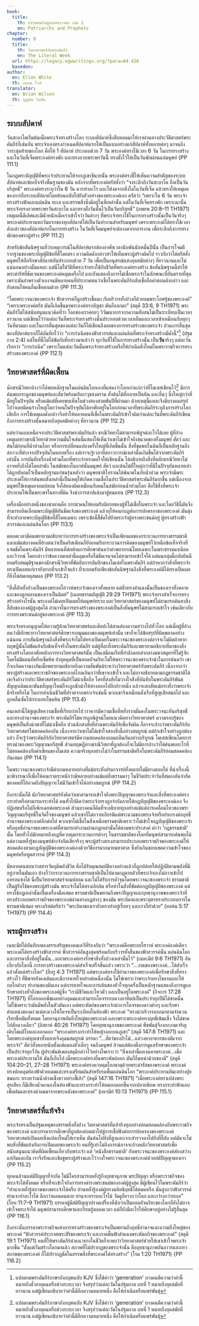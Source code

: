 ```yaml
---
book:
  title:
    th: บรรพชนกับผู้เผยพระวจนะ เล่ม 1
    en: Patriarchs and Prophets
chapter:
  number: 9
  title:
    th: วิทยาศาสตร์กับพระคัมภีร์
    en: The Literal Week 
  url: https://legacy.egwwritings.org/?para=84.428
  basedon:
author:
  en: Ellen White
  th: เอเลน ไวท์
translator:
  en: Brian Wilson
  th: บุญต้น วิลสัน
---
```


## ระบบสัปดาห์

วันสะบาโตเริ่มต้นเมื่อพระเจ้าทรงสร้างโลก ระบบสัปดาห์ซึ่งสืบทอดมาให้เราผ่านทางประวัติศาสตร์พระคัมภีร์ก็เช่นกัน พระเจ้าเองทรงกำหนดสัปดาห์แรกให้เป็นแบบอย่างแก่สัปดาห์ทั้งหลายต่อๆ มาจนถึงวาระสุดท้ายของโลก คือให้ 1 สัปดาห์ ประกอบด้วย 7 วัน พระองค์ทรงใช้เวลา 6 วัน ในการทรงสร้าง และในวันที่เจ็ดพระองค์ทรงพัก และทรงอวยพระพรวันนี้ ทรงตั้งไว้ให้เป็นวันพักผ่อนแก่มนุษย์ {PP 111.1}

ในกฎพระบัญญัติที่พระเจ้าประทานให้จากภูเขาซีนายนั้น พระองค์ทรงชี้ให้เห็นความสำคัญของระบบสัปดาห์และข้อเท็จจริงพื้นฐานของมัน หลังจากที่พระองค์ตรัสสั่งว่า “จงระลึกถึงวันสะบาโต ถือเป็นวันบริสุทธิ์” พระองค์ทรงระบุว่าใน 6 วัน ควรทำอะไร และให้งดจากสิ่งใดในวันที่เจ็ด แล้วทรงให้เหตุผลของการถือระบบสัปดาห์โดยย้อนกลับไปยังตัวอย่างของพระองค์เอง ตรัสว่า “เพราะใน 6 วัน พระเจ้าทรงสร้างฟ้าและแผ่นดิน ทะเล และสรรพสิ่งซึ่งมีอยู่ในที่เหล่านั้น แต่ในวันที่เจ็ดทรงพัก เพราะฉะนั้นพระเจ้าทรงอวยพระพรวันสะบาโต และทรงตั้งวันนั้นไว้เป็นวันบริสุทธิ์” (อพยพ 20:8–11 TH1971) เหตุผลนี้ดีเลิศและมีน้ำหนักเมื่อเราเข้าใจว่าวันต่างๆ ที่พระเจ้าทรงใช้ในการทรงสร้างนั้นเป็นวันจริงๆ พระองค์ประทานหกวันแรกของทุกสัปดาห์ให้เป็นวันทำงานสำหรับมนุษย์ เพราะพระองค์ได้ทรงใช้เวลาดังกล่าวของสัปดาห์แรกในการทรงสร้าง ในวันที่เจ็ดมนุษย์จะต้องงดจากการงาน เพื่อระลึกถึงการทรงพักของพระผู้สร้าง {PP 111.2}

สำหรับข้อสันนิษฐานที่ว่าเหตุการณ์ในสัปดาห์แรกต้องอาศัยเวลานับพันนับหมื่นปีนั้น เป็นการโจมตีรากฐานของพระบัญญัติข้อที่สี่โดยตรง ความคิดดังกล่าวทำให้เห็นพระผู้สร้างผิดไป ราวกับว่าได้ตรัสสั่งมนุษย์ให้ถือรักษาสัปดาห์อันประกอบด้วย 7 วัน เพื่อเป็นอนุสรณ์แห่งยุคสมัยต่างๆ ที่ยาวนานและไม่แน่นอนอย่างนั้นแหละ แต่นี่ไม่ใช่วิธีที่พระเจ้าทรงใช้กับชีวิตที่พระองค์ทรงสร้าง ข้อสันนิษฐานนี้ทำให้พระดำรัสที่ชัดเจนของพระองค์คลุมเครือไป และยังแสดงถึงการไม่เชื่อพระเจ้าในลักษณะที่อันตรายที่สุด เพราะมันอำพรางตัวเองจนมีหลายคนที่ประกาศตนว่าเชื่อในพระคัมภีร์กลับเชื่อถือคำสอนดังกล่าว และยังสอนให้คนอื่นเชื่อตามด้วย {PP 111.3}

“โดยพระวจนะของพระเจ้า ฟ้าสวรรค์ก็ถูกสร้างขึ้นมา กับบริวารทั้งปวงก็ด้วยลมพระโอษฐ์ของพระองค์” “เพราะพระองค์ตรัส มันก็เกิดขึ้นมาพระองค์ทรงบัญชา มันก็ออกมา” (สดุดี 33:6, 9 TH1971) พระคัมภีร์ไม่ได้สนับสนุนแนวคิดที่ว่า โลกของเราค่อยๆ วิวัฒนาการจากความสับสนไม่เป็นระเบียบเป็นเวลายาวนาน แต่เขียนไว้ว่าแต่ละวันที่พระเจ้าทรงสร้างนั้นประกอบด้วยเวลาเย็นและเวลาเช้าเหมือนกับทุกๆ วันที่ตามมา และในการสิ้นสุดของแต่ละวันก็ได้เขียนถึงผลของการทรงสร้างของพระเจ้า ส่วนการสิ้นสุดของสัปดาห์แรกก็ได้บันทึกไว้ว่า “การกำเนิดของฟ้าสวรรค์และแผ่นดินที่พระเจ้าทรงสร้างมีดังนี้”[^1] (ปฐมกาล 2:4) แต่ในที่นี้ไม่ได้ขัดกับที่กล่าวมาแล้วว่า ทุกวันที่ใช้ในการทรงสร้างนั้น เป็น**วัน**จริงๆ แต่ละวันเรียกว่า “การกำเนิด” เพราะในแต่ละวันนั้นพระเจ้าทรงสร้างหรือให้กำเนิดสิ่งใหม่ในพระราชกิจการทรงสร้างของพระองค์ {PP 112.1}

[^1]: แปลตามพระคัมภีร์ภาษาอังกฤษฉบับ KJV ซึ่งใช้คำว่า ‘generation’ บางคนตีความว่าคำนี้หมายถึงชั่วอายุคนหรือช่วงระยะเวลา จึงสรุปว่าแต่ละวันในปฐมกาล บทที่ 1 หมายถึงยุคสมัยที่ยาวนาน แต่ผู้เขียนอธิบายว่าคำนี้มีอีกความหมายหนึ่ง คือให้กำเนิดหรือแพร่พันธุ์

## วิทยาศาสตร์ที่ผิดเพี้ยน

นักธรณีวิทยาอ้างว่าได้พบหลักฐานในแผ่นดินโลกเองที่แสดงว่าโลกเก่าแก่กว่าที่โมเสสเขียนไว้[^1] มีการค้นพบกระดูกของมนุษย์และสัตว์พร้อมกับอาวุธสงคราม ทั้งต้นไม้ที่กลายเป็นหิน และอื่นๆ ซึ่งใหญ่กว่าที่มีอยู่ในปัจจุบัน หรือแม้แต่ที่เคยพบเห็นในช่วงสองสามพันปีที่ผ่านมา ด้วยเหตุนี้แหละจึงมีบางคนสรุปไปว่าเคยมีคนร่างใหญ่โตกว่าคนในปัจจุบันได้อาศัยอยู่ในโลกก่อนเวลาที่พระคัมภีร์ระบุถึงการสร้างโลกเสียอีก การใช้เหตุผลดังกล่าวจึงทำให้หลายคนที่เชื่อในพระคัมภีร์เข้าใจผิดว่าแต่ละวันที่พระคัมภีร์เขียนถึงการทรงสร้างนั้นหมายถึงยุคสมัยต่างๆ ที่ยาวนาน {PP 112.2}

[^1]: โมเสสเป็นผู้เขียนพระคัมภีร์ห้าเล่มแรกคือปฐมกาลถึงเฉลยธรรมบัญญัติ

แต่ทว่านอกเหนือจากประวัติศาสตร์พระคัมภีร์แล้ว ธรณีวิทยาไม่สามารถพิสูจน์อะไรได้เลย ผู้ที่อ้างเหตุผลทางธรณีวิทยาด้วยความมั่นใจเช่นนี้แสดงให้เห็นว่าเขาไม่เข้าใจถึงขนาดของทั้งมนุษย์ สัตว์ และต้นไม้ก่อนที่น้ำท่วมโลก หรือการเปลี่ยนแปลงครั้งใหญ่ที่เกิดขึ้นนั้น สิ่งที่ขุดพบในดินก็เป็นหลักฐานถึงสภาวะที่ต่างจากปัจจุบันในหลายเรื่อง แต่เราจะรู้เวลาที่สภาวการณ์เหล่านั้นเกิดขึ้นได้จากพระคัมภีร์เท่านั้น การบันทึกเรื่องน้ำท่วมโลกที่พระเจ้าทรงดลใจให้เขียนนั้น ได้อธิบายถึงสิ่งที่หลักธรณีวิทยาไม่อาจหยั่งถึงได้โดยลำพัง ในสมัยของโนอาห์นั้นมนุษย์ สัตว์ และต้นไม้ที่ใหญ่กว่าที่มีในปัจจุบันหลายเท่าได้ถูกทับถมไว้เป็นหลักฐานแก่ชนรุ่นหลังว่า มนุษยชาติโบราณได้พินาศในภัยน้ำท่วม พระเจ้ามีพระประสงค์ให้การค้นพบสิ่งเหล่านี้เป็นเหตุให้เกิดความเชื่อในประวัติศาสตร์พระคัมภีร์มากขึ้น แต่เนื่องจากมนุษย์ใช้เหตุผลจอมปลอม จึงได้หลงผิดเหมือนกับคนในสมัยก่อนน้ำท่วมโลก คือใช้สิ่งที่พระเจ้าประทานให้เป็นพระพรในทางที่ผิด จึงนำการสาปแช่งมาสู่ตนแทน {PP 112.3}

เครื่องมืออย่างหนึ่งของซาตานคือ การนำคนให้ยอมรับนิยายของผู้ที่ไม่เชื่อในพระเจ้า และโดยวิธีนี้มันจึงสามารถบิดเบือนพระบัญญัติอันชัดแจ้งของพระองค์ แล้วยุให้คนกบฏต่อการปกครองของพระองค์ มันมุ่งที่จะทำลายพระบัญญัติข้อที่สี่โดยเฉพาะ เพราะข้อนี้ชี้ชัดไปยังพระเจ้าผู้ทรงพระชนม์อยู่ ผู้ทรงสร้างฟ้าสวรรค์และแผ่นดินโลก {PP 113.1}

ตลอดเวลามีคนพยายามอธิบายว่าการทรงสร้างของพระเจ้าเป็นเพียงผลของกระบวนการทางธรรมชาติ และแม้แต่บางคนที่อ้างตนว่าเป็นคริสเตียนก็ยังยอมรับกระบวนการคิดของมนุษย์ไว้เหนือข้อเท็จจริงที่แจ่มชัดในพระคัมภีร์ มีหลายคนที่ต่อต้านการศึกษาค้นคว้าคำพยากรณ์โดยเฉพาะในพระธรรมดาเนียลและวิวรณ์ โดยกล่าวว่าข้อความเหล่านี้คลุมเครือไม่ชัดเจนจนไม่สามารถเข้าใจได้ แต่คนกลุ่มนี้กลับยินดียอมรับสมมุติฐานของนักธรณีวิทยาที่ขัดกับการบันทึกของโมเสสในพระคัมภีร์ แต่ถ้าหากว่าสิ่งที่พระเจ้าทรงเปิดเผยแก่เรายังยากที่จะเข้าใจแล้ว ที่จะยอมรับเพียงข้อสันนิษฐานถึงสิ่งที่พระองค์มิได้ทรงเปิดเผยก็ยิ่งไม่สมเหตุสมผล {PP 113.2}

“สิ่งลี้ลับทั้งปวงเป็นของพระเยโฮวาห์พระเจ้าของเราทั้งหลาย แต่สิ่งทรงสำแดงนั้นเป็นของเราทั้งหลาย และของลูกหลานของเราเป็นนิตย์” (เฉลยธรรมบัญญัติ 29:29 TH1971) พระเจ้าทรงสำเร็จการทรงสร้างอย่างไรนั้น พระองค์ไม่เคยเปิดเผยให้มนุษย์ทราบ และวิทยาศาสตร์ของมนุษย์ไม่สามารถค้นหาสิ่งลี้ลับขององค์ผู้สูงสุดได้ อำนาจในการทรงสร้างของพระองค์เป็นสิ่งที่มนุษย์ไม่สามารถเข้าใจ เช่นเดียวกับการทรงพระชนม์อยู่ของพระองค์ {PP 113.3}

พระเจ้าทรงอนุญาตให้ความรู้ด้านวิทยาศาสตร์และศิลปะได้สาดส่องความสว่างไปทั่วโลก แต่เมื่อผู้ที่อ้างตนว่ามีทักษะทางวิทยาศาสตร์ศึกษาจากมุมมองของมนุษย์เท่านั้น เขาก็จะได้ข้อสรุปที่ผิดพลาดอย่างแน่นอน การสันนิษฐานถึงสิ่งที่พระเจ้าไม่ได้ทรงเปิดเผยในพระวจนะของพระองค์อาจจะไม่ผิดถ้าหากทฤษฎีนั้นไม่ขัดแย้งกับข้อเท็จจริงในพระคัมภีร์ แต่ผู้ที่ละทิ้งพระคัมภีร์และพยายามอธิบายที่มาของสิ่งทรงสร้างโดยอาศัยหลักการทางวิทยาศาสตร์นั้น เป็นเสมือนเรือที่กำลังลอยลำกลางมหาสมุทรที่ไม่รู้จักโดยไม่มีแผนที่หรือเข็มทิศ ถ้าบุคคุลที่เป็นยอดอัจฉริยะไม่ให้พระวจนะของพระเจ้านำในการค้นคว้า เขาก็จะเกิดความงงงันเมื่อพยายามอธิบายถึงความสัมพันธ์ระหว่างวิทยาศาสตร์กับพระคัมภีร์ เนื่องจากว่าพระผู้สร้างและพระราชกิจของพระองค์ไกลเกินกว่าที่เขาจะเข้าใจ และไม่อาจอธิบายตามกฎธรรมชาติได้ เขาจึงอ้างว่าประวัติศาสตร์พระคัมภีร์ไม่น่าเชื่อถือ ใครที่สงสัยไม่วางใจสิ่งที่บันทึกในพระคัมภีร์พันธสัญญาเดิมและพันธสัญญาใหม่ก็จะถูกชักนำให้ห่างออกไปอีกก้าวหนึ่ง แล้วจะสงสัยแม้กระทั่งว่าพระเจ้ามีจริงหรือไม่ ในการดำเนินชีวิตที่ปราศจากพระเจ้าเช่นนี้ พวกเขาจึงเหมือนดั่งเรือที่สูญเสียสมอไป และถูกคลื่นซัดไปกระแทกโขดหิน {PP 113.4}

คนเหล่านี้ได้สูญเสียความเชื่อที่เรียบง่ายไป เราควรมีความเชื่อที่หยั่งรากมั่นคงในพระวจนะอันบริสุทธิ์และทรงอำนาจของพระเจ้า พระคัมภีร์ไม่ควรถูกพิสูจน์โดยแนวคิดทางวิทยาศาสตร์ ความรอบรู้ของมนุษย์เป็นสิ่งนำพาที่ไม่น่าเชื่อถือ ส่วนนักสงสัยที่อ่านพระคัมภีร์เพื่อจับผิด ก็อาจจะอ้างว่าพระคัมภีร์กับวิทยาศาสตร์ไม่สอดคล้องกัน เนื่องจากว่าเขาไม่ได้เข้าใจสองสิ่งนี้อย่างสมบูรณ์ แต่ถ้าเข้าใจอย่างถูกต้องแล้ว ก็จะรู้ว่าพระคัมภีร์กับวิทยาศาสตร์มีความสอดคล้องกลมกลืนกันอย่างบริบูรณ์ โมเสสเขียนโดยการทรงนำของพระวิญญาณบริสุทธิ์ ส่วนทฤษฎีทางธรณีวิทยาที่ถูกต้องก็จะไม่มีการอ้างว่าได้ค้นพบอะไรที่ไม่สอดคล้องกับคำเขียนของโมเสส ความจริงทุกอย่างไม่ว่าในธรรมชาติหรือในพระคัมภีร์ย่อมสอดคล้องกันเสมอ {PP 114.1}

ในพระวจนะของพระเจ้ามีคำถามหลายอย่างที่แม้กระทั่งปรมาจารย์ทั้งหลายไม่มีทางตอบได้ ที่นำเรื่องนี้มาพิจารณาก็เพื่อให้คนเราตระหนักว่ามีหลายอย่างแม้แต่สิ่งธรรมดาๆ ในชีวิตประจำวันที่สมองอันจำกัดของคนที่โอ้อวดถึงปัญญาจะไม่มีวันเข้าใจได้อย่างสมบูรณ์ {PP 114.2}

ถึงกระนั้นก็ดี นักวิทยาศาสตร์ยังคิดว่าเขาสามารถเข้าใจถึงพระปัญญาของพระเจ้าและสิ่งที่พระองค์ทรงกระทำหรือสามารถกระทำได้ คนทั่วไปคิดว่าพระเจ้าทรงถูกจำกัดภายใต้กฎบัญญัติของพระองค์เอง จึงปฏิเสธหรือไม่ก็เพิกเฉยต่อพระองค์ ส่วนบางคนก็คิดที่จะอธิบายทุกอย่างแม้แต่การเคลื่อนไหวของพระวิญญาณบริสุทธิ์ในจิตใจของมนุษย์ แล้วเขาก็ไม่ถวายเกียรติแด่พระนามของพระเจ้าหรือยำเกรงต่อฤทธิ์อำนาจของพระองค์อีกต่อไป พวกเขาไม่เชื่อในสิ่งเหนือธรรมชาติเพราะว่าไม่เข้าใจกฎบัญญัติของพระเจ้าหรือฤทธิ์อำนาจของพระองค์ที่สามารถทำงานผ่านกฎเหล่านั้นได้ตามพระประสงค์ คำว่า ‘กฎธรรมชาติ’ นั้น โดยทั่วไปมักหมายถึงกฎที่ควบคุมกระบวนการต่างๆ ในธรรมชาติของโลกที่มนุษย์สามารถค้นพบได้ แต่ความหยั่งรู้ของมนุษย์ช่างจำกัดเสียจริงๆ พระผู้สร้างทรงสามารถประกอบพระราชกิจของพระองค์ให้สอดคล้องตามกฎบัญญัติของพระองค์เองด้วยวิธีการมากมายมหาศาล ซึ่งยังเกินขอบเขตความเข้าใจของมนุษย์หรือทูตสวรรค์ {PP 114.3}

มีหลายคนสอนว่าสสารวัตถุมีพลังชีวิต คือได้รับคุณสมบัติบางอย่างแล้วก็ถูกปล่อยให้ปฏิบัติตามพลังที่มีอยู่ภายในมันเอง บ้างก็ว่ากระบวนการทางธรรมชาติเป็นไปตามกฎตายตัวที่พระเจ้าเองไม่อาจเข้าไปแทรกแซงได้ นี่เป็นวิทยาศาสตร์จอมปลอม และไม่ได้รับการค้ำจุนโดยพระวจนะของพระเจ้า ธรรมชาติเป็นผู้รับใช้ของพระผู้สร้างมัน พระเจ้าไม่ได้ทรงเลิกล้ม หรือทำในสิ่งที่ขัดต่อกฎบัญญัติของพระองค์ แต่ทรงใช้กฎเหล่านั้นเป็นเครื่องมือเสมอ ธรรมชาติเป็นพยานถึงพระปัญญาและฤทธานุภาพของพระเจ้าที่ทรงประกอบพระราชกิจของพระองค์ผ่านทางกฎต่างๆ ของมัน พระบิดาและพระบุตรทรงประกอบการในธรรมชาติเสมอ พระคริสต์ตรัสว่า “พระบิดาของเรายังทรงทำอยู่เรื่อยๆ และเราก็ทำด้วย” (ยอห์น 5:17 TH1971) {PP 114.4}

## พระผู้ทรงสร้าง

เนหะมีย์ได้บันทึกเพลงสรรเสริญของคนเลวีที่ร้องกันว่า “พระองค์คือพระเยโฮวาห์ พระองค์องค์เดียว พระองค์ได้ทรงสร้างฟ้าสวรรค์ ฟ้าสวรรค์อันสูงสุดพร้อมกับบริวารทั้งสิ้นของฟ้าสวรรค์นั้น แผ่นดินโลกและบรรดาสิ่งที่อยู่ในนั้น…และพระองค์ทรงรักษาสิ่งทั้งปวงเหล่านั้นไว้” (เนหะมีย์ 9:6 TH1971) อันเกี่ยวกับโลกนี้ การทรงสร้างของพระองค์สำเร็จเสร็จสิ้นแล้ว เพราะว่า “…งานของพระองค์…ได้สำเร็จแล้วตั้งแต่สร้างโลก” (ฮีบรู 4:3 TH1971) แต่พระองค์ทรงใช้อำนาจของพระองค์เพื่อรักษาสิ่งที่ทรงสร้างไว้ ที่ชีพจรยังคงเต้นและมีการหายใจอย่างต่อเนื่องนั้น ไม่ใช่เพราะว่าพระเจ้าทรงไขลานและให้กลไกต่างๆ ทำงานของมันเอง แต่การหายใจและการเต้นของหัวใจทุกครั้งเป็นหลักฐานแสดงถึงการดูแลรักษาอย่างทั่วถึงของพระองค์ผู้ซึ่ง “เรามีชีวิตและไหวตัว และเป็นอยู่ในพระองค์” (กิจการ 17:28 TH1971) ที่โลกออกพืชผลอย่างอุดมและสามารถโคจรรอบดวงอาทิตย์เป็นประจำทุกปีมิได้ขาดนั้น ไม่ใช่เพราะว่ามันมีพลังในตัวมันเอง แต่พระหัตถ์ของพระเจ้านำการโคจรของดาวต่างๆ และรักษาตำแหน่งของดาวแต่ละดวงให้โคจรเป็นระเบียบในท้องฟ้า พระองค์ “ทรงนำบริวารออกมาตามจำนวน เรียกชื่อมันทั้งหมด โดยอานุภาพอันยิ่งใหญ่ของพระองค์ และเพราะพระองค์ทรงฤทธิ์เข้มแข็ง จึงไม่ขาดไปสักดวงเดียว” (อิสยาห์ 40:26 TH1971) โดยฤทธานุภาพของพระองค์ พืชพันธุ์จึงงอกงามเจริญเติบโตผลิใบและออกดอก “พระองค์ทรงกระทำให้หญ้างอกบนภูเขา” (สดุดี 147:8 TH1971) และโดยพระองค์หุบเขาทั้งหลายจึงอุดมสมบูรณ์ บรรดา “…สัตว์ของป่าไม้…แสวงหาอาหารของมันจากพระเจ้า” สัตว์ทั้งหลายนับตั้งแต่แมลงตัวเล็กๆ จนถึงมนุษย์ ล้วนแต่ต้องพึ่งการดูแลรักษาของพระเจ้าเป็นประจำทุกวี่วัน ผู้ประพันธ์เพลงสดุดีกล่าวไว้อย่างไพเราะว่า “สิ่งเหล่านี้แหงนหาพระองค์…เมื่อพระองค์ประทานให้ มันก็เก็บไป เมื่อพระองค์ทรงยื่นพระหัตถ์ออก มันก็อิ่มหนำด้วยของดี” (สดุดี 104:20–21, 27–28 TH1971) พระองค์ทรงควบคุมโลกธาตุด้วยพระดำรัสของพระองค์ พระองค์ทรงปกคลุมท้องฟ้าด้วยเมฆและทรงเตรียมฝนสำหรับรดพื้นแผ่นดินโลก “พระองค์ประทานหิมะอย่างปุยขนแกะ ทรงหว่านน้ำค้างแข็งขาวอย่างขี้เถ้า” (สดุดี 147:16 TH1971) “เมื่อพระองค์ทรงเปล่งพระสุรเสียง ก็มีเสียงน้ำคะนองในท้องฟ้าและทรงกระทำให้หมอกลอยขึ้นจากปลายพิภพ ทรงกระทำฟ้าแลบเพื่อฝนและทรงนำลมมาจากพระคลังของพระองค์” (เยเรมีย์ 10:13 TH1971) {PP 115.1}

## วิทยาศาสตร์ที่แท้จริง

พระเจ้าทรงเป็นปฐมเหตุของสรรพสิ่งทั้งปวง วิทยาศาสตร์ที่แท้จริงทุกอย่างย่อมสอดคล้องกับพระราชกิจของพระองค์ และบรรดาการศึกษาที่ถูกต้องย่อมนำไปสู่การเชื่อฟังต่อการปกครองของพระองค์ วิทยาศาสตร์เปิดเผยสิ่งแปลกใหม่ให้เราเห็น มันค้นไปยังที่สูงและเจาะสำรวจลงไปยังที่ลี้ลับ แต่มันจะไม่พบสิ่งที่ขัดแย้งกับการเปิดเผยของพระเจ้า คนที่รู้เท่าไม่ถึงการณ์อาจจะอ้างหลักวิทยาศาสตร์เพื่อสนับสนุนแนวคิดที่ผิดเพี้ยนเกี่ยวกับพระเจ้า แต่ ‘หนังสือธรรมชาติ’ กับพระวจนะของพระองค์ส่องสว่างแก่กันและกัน เราจึงรักและเชิดชูพระผู้สร้างและไว้วางใจพระวจนะของพระองค์ด้วยสติปัญญาของเรา {PP 115.2}

ทุกคนล้วนแต่มีปัญญาที่จำกัด ไม่มีใครสามารถหยั่งรู้ถึงฤทธานุภาพ พระปัญญา หรือพระราชกิจของพระเจ้าได้ทั้งหมด หรือที่จะเข้าใจถึงการทรงดำรงพระชนม์ขององค์ผู้สูงสุด มีผู้เขียนไว้ในพระคัมภีร์ว่า “ท่านจะหยั่งรู้สภาพของพระเจ้าได้หรือ ท่านหยั่งรู้องค์ผู้ทรงมหิทธิฤทธิ์ได้หมดหรือ นั่นสูงกว่าฟ้าสวรรค์ ท่านจะทำอะไรได้ ลึกกว่าแดนคนตาย ท่านจะทราบอะไรได้ วัดดูก็ยาวกว่าโลก และกว้างกว่าทะเล” (โยบ 11:7–9 TH1971) บรรดาผู้มีสติปัญญาปราดเปรื่องที่นับว่าเป็นยอดอัจฉริยะของโลกก็ยังไม่อาจเข้าใจพระเจ้าได้ มนุษย์สามารถศึกษาและเรียนรู้ตลอดเวลา แต่ก็ยังมีอะไรให้ศึกษาอยู่อย่างไม่รู้สิ้นสุด {PP 116.1}

ถึงกระนั้นบรรดาพระราชกิจแห่งการทรงสร้างของพระเจ้าเป็นพยานถึงฤทธิ์อำนาจและความยิ่งใหญ่ของพระองค์ “ฟ้าสวรรค์ประกาศพระสิริของพระเจ้า และภาคพื้นฟ้าสำแดงพระหัตถกิจของพระองค์” (สดุดี 19:1 TH1971) คนที่ให้พระคัมภีร์นำแนวทางในชีวิตก็จะพบว่าวิทยาศาสตร์ช่วยให้เขาเข้าใจพระเจ้ามากขึ้น “ตั้งแต่เริ่มสร้างโลกมาแล้ว สภาพที่ไม่ปรากฏของพระเจ้านั้น คือฤทธานุภาพอันถาวรและเทวสภาพของพระองค์ ก็ได้ปรากฏชัดในสรรพสิ่งที่พระองค์ได้ทรงสร้าง” (โรม 1:20 TH1971) {PP 116.2}